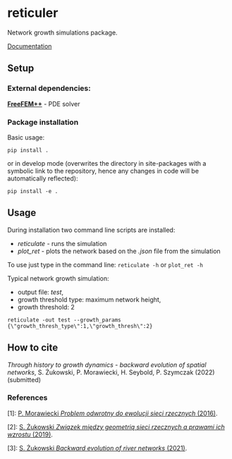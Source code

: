 # reticuler

Network growth simulations package.

[Documentation]()

## Setup

### External dependencies:
[__FreeFEM++__](https://freefem.org/) - PDE solver

### Package installation
Basic usage:
```
pip install .
```

or in develop mode (overwrites the directory in site-packages with a symbolic link to the repository, hence any changes in code will be automatically reflected):
```
pip install -e .
```

## Usage

During installation two command line scripts are installed:
- *reticulate* - runs the simulation
- *plot_ret* - plots the network based on the *.json* file from the simulation

To use just type in the command line:
`reticulate -h`
or
`plot_ret -h`

Typical network growth simulation:
- output file: *test*,
- growth threshold type: maximum network height,
- growth threshold: 2
```
reticulate -out test --growth_params {\"growth_thresh_type\":1,\"growth_thresh\":2}
```

## How to cite
*Through history to growth dynamics - backward evolution of spatial networks*, S. Żukowski, P. Morawiecki, H. Seybold, P. Szymczak (2022) (submitted)

### References
[1]: [P. Morawiecki *Problem odwrotny do ewolucji sieci rzecznych* (2016)](http://www.fuw.edu.pl/~piotrek/theses/PMorawiecki.pdf).

[2]: [S. Żukowski *Związek między geometrią sieci rzecznych a prawami ich wzrostu* (2019)](http://www.fuw.edu.pl/~piotrek/theses/SZukowski.pdf).

[3]: [S. Żukowski *Backward evolution of river networks* (2021)](http://www.fuw.edu.pl/~piotrek/theses/SZukowski2.pdf).
